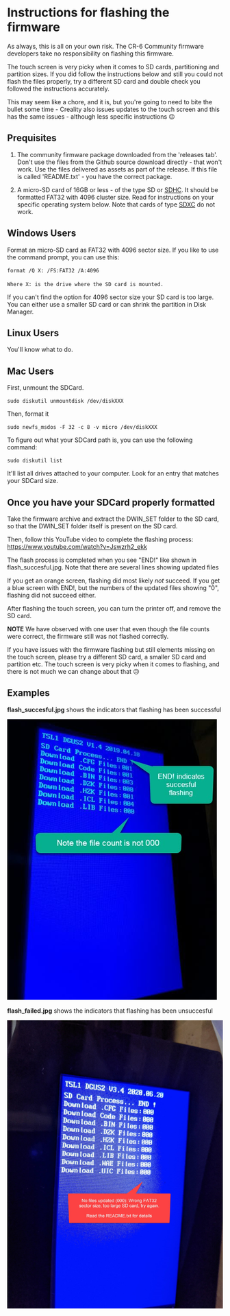 # Instructions for flashing the firmware

As always, this is all on your own risk. The CR-6 Community firmware developers take no responsibility on flashing this firmware.

The touch screen is very picky when it comes to SD cards, partitioning and partition sizes. If you did follow the instructions below and still you could not flash the files properly, try a different SD card and double check you followed the instructions accurately.

This may seem like a chore, and it is, but you're going to need to bite the bullet some time - Creality also issues updates to the touch screen and this has the same issues - although less specific instructions 😉

## Prequisites

1. The community firmware package downloaded from the 'releases tab'. Don't use the files from the Github source download directly - that won't work. Use the files delivered as assets as part of the release. If this file is called 'README.txt' - you have the correct package.

2. A micro-SD card of 16GB or less - of the type SD or [SDHC](https://en.wikipedia.org/wiki/SD_card#SDHC). It should be formatted FAT32 with 4096 cluster size. Read for instructions on your specific operating system below. Note that cards of type [SDXC](https://en.wikipedia.org/wiki/SD_card#SDXC) do not work.

## Windows Users

Format an micro-SD card as FAT32 with 4096 sector size.
If you like to use the command prompt, you can use this: 

	format /Q X: /FS:FAT32 /A:4096
	
	Where X: is the drive where the SD card is mounted.

If you can't find the option for 4096 sector size your SD card is too large.
You can either use a smaller SD card or can shrink the partition in Disk Manager.

## Linux Users

You'Il know what to do. 

## Mac Users

First, unmount the SDCard.

    sudo diskutil unmountdisk /dev/diskXXX

Then, format it

    sudo newfs_msdos -F 32 -c 8 -v micro /dev/diskXXX

To figure out what your SDCard path is, you can use the following command:

    sudo diskutil list

It'll list all drives attached to your computer. Look for an entry that matches your SDCard size.
	
## Once you have your SDCard properly formatted
	
Take the firmware archive and extract the DWIN_SET folder to the SD card, so
that the DWIN_SET folder itself is present on the SD card.

Then, follow this YouTube video to complete the flashing process:
https://www.youtube.com/watch?v=Jswzrh2_ekk

The flash process is completed when you see "END!" like shown in flash_succesful.jpg.
Note that there are several lines showing updated files

If you get an orange screen, flashing did most likely _not_ succeed.
If you get a blue screen with END!, but the numbers of the updated files showing "0", flashing did not succeed either.

After flashing the touch screen, you can turn the printer off, and remove the SD card.

**NOTE** 
We have observed with one user that even though the file counts were correct, the firmware still was not flashed correctly.

If you have issues with the firmware flashing but still elements missing on the touch screen, please try a different SD card, a smaller SD card and partition etc. The touch screen is very picky when it comes to flashing, and there is not much we can change about that 😥

## Examples

**flash_succesful.jpg** shows the indicators that flashing has been successful

![Flash of touch screen successful](flash_succesful.jpg)

**flash_failed.jpg** shows the indicators that flashing has been unsuccesful

![Flash of touch screen failed](flash_failed.jpg)
